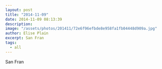 ```yaml
---
layout: post
title: "2014-11-09"
date: 2014-11-09 08:13:39
description: 
image: "/assets/photos/201411/72e6f96efbde8e958fa1fb04448d909a.jpg"
author: Elise Plain
excerpt: San Fran
tags: 
  - all
---
```


San Fran
<p></p>
